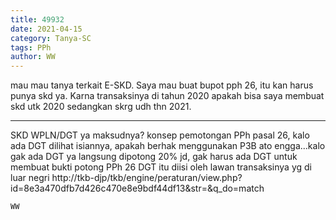 ```yaml
---
title: 49932
date: 2021-04-15
category: Tanya-SC
tags: PPh
author: WW
---
```


mau mau tanya terkait E-SKD. Saya mau buat bupot pph 26, itu kan harus punya skd ya. Karna transaksinya di tahun 2020 apakah bisa saya membuat skd utk 2020 sedangkan skrg udh thn 2021.

---

SKD WPLN/DGT ya maksudnya? konsep pemotongan PPh pasal 26, kalo ada DGT dilihat isiannya, apakah berhak menggunakan P3B ato engga...kalo gak ada DGT ya langsung dipotong 20% jd, gak harus ada DGT untuk membuat bukti potong PPh 26 DGT itu diisi oleh lawan transaksinya yg di luar negri http://tkb-djp/tkb/engine/peraturan/view.php?id=8e3a470dfb7d426c470e8e9bdf44df13&str=&q_do=match

`WW`
